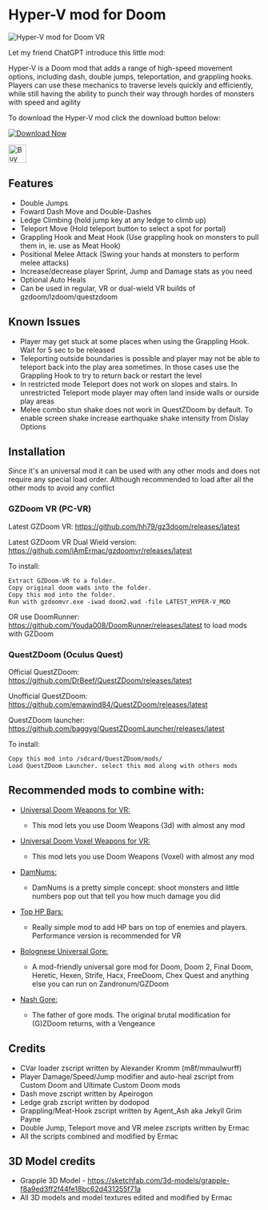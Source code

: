 # Hyper-V mod for Doom

![Hyper-V mod for Doom VR](https://i.imgflip.com/79fd43.gif)

Let my friend ChatGPT introduce this little mod:

Hyper-V is a Doom mod that adds a range of high-speed movement options, including dash, double jumps, teleportation, and grappling hooks. Players can use these mechanics to traverse levels quickly and efficiently, while still having the ability to punch their way through hordes of monsters with speed and agility

To download the Hyper-V mod click the download button below:

[![Download Now](https://raster.shields.io/github/downloads/iAmErmac/Hyper-V/total)](https://github.com/iAmErmac/Hyper-V/releases/latest)

[<img src="https://cdn.ko-fi.com/cdn/kofi2.png?v=2" height="36" alt="Buy me a Cofee!">](https://ko-fi.com/ermac)

## Features
* Double Jumps
* Foward Dash Move and Double-Dashes
* Ledge Climbing (hold jump key at any ledge to climb up)
* Teleport Move (Hold teleport button to select a spot for portal)
* Grappling Hook and Meat Hook (Use grappling hook on monsters to pull them in, ie. use as Meat Hook)
* Positional Melee Attack (Swing your hands at monsters to perform melee attacks)
* Increase/decrease player Sprint, Jump and Damage stats as you need
* Optional Auto Heals
* Can be used in regular, VR or dual-wield VR builds of gzdoom/lzdoom/questzdoom

## Known Issues
* Player may get stuck at some places when using the Grappling Hook. Wait for 5 sec to be released
* Teleporting outside boundaries is possible and player may not be able to teleport back into the play area sometimes. In those cases use the Grappling Hook to try to return back or restart the level
* In restricted mode Teleport does not work on slopes and stairs. In unrestricted Teleport mode player may often land inside walls or ourside play areas
* Melee combo stun shake does not work in QuestZDoom by default. To enable screen shake increase earthquake shake intensity from Dislay Options

## Installation

Since it's an universal mod it can be used with any other mods and does not require any special load order. Although recommended to load after all the other mods to avoid any conflict

### GZDoom VR (PC-VR)

Latest GZDoom VR: https://github.com/hh79/gz3doom/releases/latest

Latest GZDoom VR Dual Wield version: https://github.com/iAmErmac/gzdoomvr/releases/latest

To install:

    Extract GZDoom-VR to a folder.
    Copy original doom wads into the folder.
    Copy this mod into the folder.
    Run with gzdoomvr.exe -iwad doom2.wad -file LATEST_HYPER-V_MOD
  
OR use DoomRunner: https://github.com/Youda008/DoomRunner/releases/latest to load mods with GZDoom

### QuestZDoom (Oculus Quest)

Official QuestZDoom: https://github.com/DrBeef/QuestZDoom/releases/latest

Unofficial QuestZDoom: https://github.com/emawind84/QuestZDoom/releases/latest

QuestZDoom launcher: https://github.com/baggyg/QuestZDoomLauncher/releases/latest

To install:

    Copy this mod into /sdcard/QuestZDoom/mods/
    Load QuestZDoom Launcher. select this mod along with others mods

## Recommended mods to combine with:

* [Universal Doom Weapons for VR:](https://github.com/iAmErmac/Universal_Doom_3DWeapons_VR)
  - This mod lets you use Doom Weapons (3d) with almost any mod

* [Universal Doom Voxel Weapons for VR:](https://github.com/iAmErmac/Universal_Doom_VoxelWeapons_VR)
  - This mod lets you use Doom Weapons (Voxel) with almost any mod
  
* [DamNums:](https://forum.zdoom.org/viewtopic.php?t=55048)
  - DamNums is a pretty simple concept: shoot monsters and little numbers pop out that tell you how much damage you did
  
* [Top HP Bars:](https://forum.zdoom.org/viewtopic.php?t=55048)
  - Really simple mod to add HP bars on top of enemies and players. Performance version is recommended for VR
  
* [Bolognese Universal Gore:](https://www.moddb.com/mods/brutal-doom/downloads/bolognese-gore-mod-v20)
  - A mod-friendly universal gore mod for Doom, Doom 2, Final Doom, Heretic, Hexen, Strife, Hacx, FreeDoom, Chex Quest and anything else you can run on Zandronum/GZDoom
  
* [Nash Gore:](https://forum.zdoom.org/viewtopic.php?t=62641)
  - The father of gore mods. The original brutal modification for (G)ZDoom returns, with a Vengeance

## Credits

* CVar loader zscript written by Alexander Kromm (m8f/mmaulwurff)
* Player Damage/Speed/Jump modifier and auto-heal zscript from Custom Doom and Ultimate Custom Doom mods
* Dash move zscript written by Apeirogon
* Ledge grab zscript written by dodopod
* Grappling/Meat-Hook zscript written by Agent_Ash aka Jekyll Grim Payne
* Double Jump, Teleport move and VR melee zscripts written by Ermac
* All the scripts combined and modified by Ermac

## 3D Model credits

* Grapple 3D Model - https://sketchfab.com/3d-models/grapple-f8a9ed3ff2f44fe18bc62d431255f71a
* All 3D models and model textures edited and modified by Ermac
